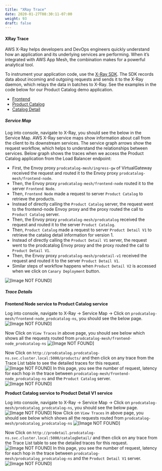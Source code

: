 ```yaml
---
title: "XRay Trace"
date: 2020-01-27T08:30:11-07:00
weight: 93
draft: false
---
```


#### XRay Trace

AWS X-Ray helps developers and DevOps engineers quickly understand how an application and its underlying services are performing. When it’s integrated with AWS App Mesh, the combination makes for a powerful analytical tool.

To instrument your application code, use the [X-Ray SDK](https://docs.aws.amazon.com/xray/index.html). The SDK records data about incoming and outgoing requests and sends it to the X-Ray daemon, which relays the data in batches to X-Ray. 
See the examples in the code below for our Product Catalog demo application.

+ [Frontend](https://github.com/aws-containers/eks-app-mesh-polyglot-demo/blob/master/apps/frontend_node/server.js#L8)
+ [Product Catalog](https://github.com/aws-containers/eks-app-mesh-polyglot-demo/blob/master/apps/product_catalog/app.py#L23)
+ [Catalog Detail](https://github.com/aws-containers/eks-app-mesh-polyglot-demo/blob/master/apps/catalog_detail/app.js#L8)

##### Service Map

Log into console, navigate to X-Ray, you should see the below in the Service Map. AWS X-Ray service maps show information about call from the client to its downstream services.
The service graph arrows show the request workflow, which helps to understand the relationships between services. 
Below graph shows the traces when we access the Product Catalog application from the Load Balancer endpoint:

* First, the Envoy proxy `prodcatalog-mesh/ingress-gw` of VirtualGateway received the request and routed it to the Envoy proxy `prodcatalog-mesh/frontend-node`.
* Then, the Envoy proxy `prodcatalog-mesh/frontend-node` routed it to the server `Frontend Node`.
* Then, `Frontend Node` made a request to server `Product Catalog` to retrieve the products.
* Instead of directly calling the `Product Catalog` server, the request went to the frontend-node Envoy proxy and the proxy routed the call to `Product Catalog` server.
* Then, the Envoy proxy `prodcatalog-mesh/prodcatalog` received the request and routed it to the server `Product Catalog`.
* Then, `Product Catalog` made a request to server `Product Detail V1` to retrieve the catalog detail information for version 1.
* Instead of directly calling the `Product Detail V1` server, the request went to the prodcatalog Envoy proxy and the proxy routed the call to `Product Detail V1`.
* Then, the Envoy proxy `prodcatalog-mesh/prodetail-v1` received the request and routed it to the server `Product Detail V1`.
* Similar steps of workflow happens when `Product Detail V2` is accessed when we click on `Canary Deployment` button.

![\[Image NOT FOUND\]](/images/app_mesh_fargate/map.png)

##### Trace Details

**Frontend Node service to Product Catalog service**

Log into console, navigate to X-Ray -> Service Map -> Click on `prodcatalog-mesh/frontend-node_prodcatalog-ns`, you should see the below page.
![\[Image NOT FOUND\]](/images/app_mesh_fargate/tracef.png)

Now Click on `View Traces` in above page, you should see below which shows all the requests routed from `prodcatalog-mesh/frontend-node_prodcatalog-ns`
![\[Image NOT FOUND\]](/images/app_mesh_fargate/tracef-1.png)

Now Click on `http://prodcatalog.prodcatalog-ns.svc.cluster.local:5000/products/` and then click on any trace from the Trace List table to see the detailed traces for this request. 
![\[Image NOT FOUND\]](/images/app_mesh_fargate/tracef-2.png)
In this page, you see the number of request, latency for each hop in the trace between `prodcatalog-mesh/frontend-node_prodcatalog-ns` and the `Product Catalog` server. 
![\[Image NOT FOUND\]](/images/app_mesh_fargate/tracef-3.png)

**Product Catalog service to Product Detail V1 service**

Log into console, navigate to X-Ray -> Service Map -> Click on `prodcatalog-mesh/prodcatalog_prodcatalog-ns`, you should see the below page.
![\[Image NOT FOUND\]](/images/app_mesh_fargate/tracep-1.png)
Now Click on `View Traces` in above page, you should see below which shows all the requests routed from `prodcatalog-mesh/prodcatalog_prodcatalog-ns`
![\[Image NOT FOUND\]](/images/app_mesh_fargate/tracep-2.png)

Now Click on `http://prodetail.prodcatalog-ns.svc.cluster.local:5000/catalogDetail/` and then click on any trace from the Trace List table to see the detailed traces for this request. 
![\[Image NOT FOUND\]](/images/app_mesh_fargate/tracep-3.png)
In this page, you see the number of request, latency for each hop in the trace between `prodcatalog-mesh/prodcatalog_prodcatalog-ns` and the `Product Detail V1` server. 
![\[Image NOT FOUND\]](/images/app_mesh_fargate/tracep-4.png)

